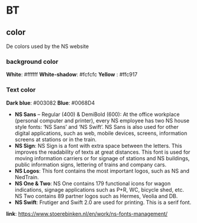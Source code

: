 # BT

## color

De colors used by the NS website

### background color

**White**: #ffffff
**White-shadow**: #fcfcfc
**Yellow** : #ffc917

### Text color

**Dark blue**: #003082
**Blue**: #0068D4

- **NS Sans** – Regular (400) & DemiBold (600): At the office workplace (personal computer and printer), every NS employee has two NS house style fonts: ‘NS Sans’ and ‘NS Swift’. NS Sans is also used for other digital applications, such as web, mobile devices, screens, information screens at stations or in the train.
- **NS Sign**: NS Sign is a font with extra space between the letters. This improves the readability of texts at great distances. This font is used for moving information carriers or for signage of stations and NS buildings, public information signs, lettering of trains and company cars.
- **NS Logos**: This font contains the most important logos, such as NS and NedTrain.
- **NS One & Two**: NS One contains 179 functional icons for wagon indications, signage applications such as P+R, WC, bicycle shed, etc. NS Two contains 89 partner logos such as Hermes, Veolia and DB.
- **NS Swift**: Frutiger and Swift 2.0 are used for printing. This is a serif font.

**link**: https://www.stoerebinken.nl/en/work/ns-fonts-management/
